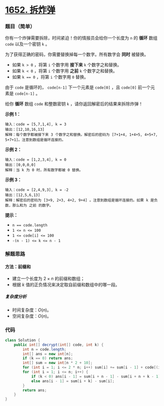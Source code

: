 # [1652. 拆炸弹](https://leetcode.cn/problems/defuse-the-bomb/)

### 题目（简单）

你有一个炸弹需要拆除，时间紧迫！你的情报员会给你一个长度为 `n` 的 **循环** 数组 `code` 以及一个密钥 `k` 。

为了获得正确的密码，你需要替换掉每一个数字。所有数字会 **同时** 被替换。

* 如果 `k > 0` ，将第 `i` 个数字用 **接下来** `k` 个数字之和替换。
* 如果 `k < 0` ，将第 `i` 个数字用 **之前** `k` 个数字之和替换。
* 如果 `k == 0` ，将第 `i` 个数字用 `0` 替换。

由于 `code` 是循环的， `code[n-1]` 下一个元素是 `code[0]` ，且 `code[0]` 前一个元素是 `code[n-1]` 。

给你 **循环** 数组 `code` 和整数密钥 `k` ，请你返回解密后的结果来拆除炸弹！

**示例 1：**

```
输入：code = [5,7,1,4], k = 3
输出：[12,10,16,13]
解释：每个数字都被接下来 3 个数字之和替换。解密后的密码为 [7+1+4, 1+4+5, 4+5+7, 5+7+1]。注意到数组是循环连接的。
```

**示例 2：**

```
输入：code = [1,2,3,4], k = 0
输出：[0,0,0,0]
解释：当 k 为 0 时，所有数字都被 0 替换。
```

**示例 3：**

```
输入：code = [2,4,9,3], k = -2
输出：[12,5,6,13]
解释：解密后的密码为 [3+9, 2+3, 4+2, 9+4] 。注意到数组是循环连接的。如果 k 是负数，那么和为 之前 的数字。
```

**提示：**

* `n == code.length`
* `1 <= n <= 100`
* `1 <= code[i] <= 100`
* `-(n - 1) <= k <= n - 1`

### 解题思路

#### 方法：前缀和

- 建立一个长度为 $2 \times n$ 的前缀和数组；
- 根据 $k$ 值的正负情况来决定取自前缀和数组中的哪一段。

##### 复杂度分析

- 时间复杂度：$O(n)$。
- 空间复杂度：$O(n)$。

### 代码

```java
class Solution {
    public int[] decrypt(int[] code, int k) {
        int n = code.length;
        int[] ans = new int[n];
        if (k == 0) return ans;
        int[] sum = new int[n * 2 + 10];
        for (int i = 1; i <= 2 * n; i++) sum[i] += sum[i - 1] + code[(i - 1) % n];
        for (int i = 1; i <= n; i++) {
            if (k < 0) ans[i - 1] = sum[i + n - 1] - sum[i + n + k - 1];
            else ans[i - 1] = sum[i + k] - sum[i];
        }
        return ans;
    }
}
```
